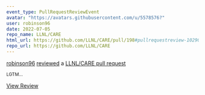 ```yaml
---
event_type: PullRequestReviewEvent
avatar: "https://avatars.githubusercontent.com/u/5578576?"
user: robinson96
date: 2022-07-05
repo_name: LLNL/CARE
html_url: https://github.com/LLNL/CARE/pull/198#pullrequestreview-1029033198
repo_url: https://github.com/LLNL/CARE
---
```


<a href='https://github.com/robinson96' target='_blank'>robinson96</a> <a href='https://github.com/LLNL/CARE/pull/198#pullrequestreview-1029033198' target='_blank'>reviewed</a> a <a href='https://github.com/LLNL/CARE/pull/198' target='_blank'>LLNL/CARE pull request</a>

<small>LGTM...</small>

<a href='https://github.com/LLNL/CARE/pull/198#pullrequestreview-1029033198' target='_blank'>View Review</a>